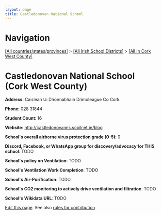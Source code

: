 ```yaml
---
layout: page
title: Castledonovan National School
---
```

# Navigation

[[All countries/states/provinces]](../../..) > [[All Irish School Districts]](../..) > [[All In Cork West County]](..)

# Castledonovan National School (Cork West County)

**Address**: Caislean Ui Dhonnabhain Drimoleague Co Cork

**Phone**: 028 31844

**Student Count**: 16

**Website**: <http://castledonovanns.scoilnet.ie/blog>

**School's overall airborne virus protection grade (0-5)**: 0

**Discord, Facebook, or WhatsApp group for discovery/advocacy for THIS school**: TODO

**School's policy on Ventilation**: TODO

**School's Ventilation Work Completion**: TODO

**School's Air-Purification**: TODO

**School's CO2 monitoring to actively drive ventilation and filtration**: TODO

**School's Wikidata URL**: TODO


[Edit this page](https://github.com/ventilate-schools/Ireland/edit/main/./Cork_West_County/Castledonovan_National_School.md). See also [rules for contribution](../../../contribution-rules/)